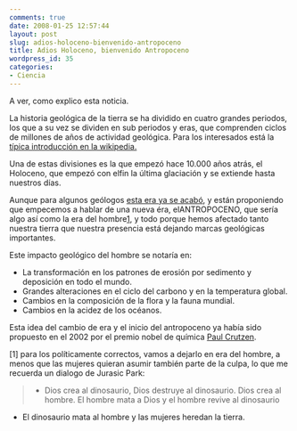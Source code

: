 ```yaml
---
comments: true
date: 2008-01-25 12:57:44
layout: post
slug: adios-holoceno-bienvenido-antropoceno
title: Adios Holoceno, bienvenido Antropoceno
wordpress_id: 35
categories:
- Ciencia
---
```


A ver, como explico esta noticia.

La historia geológica de la tierra se ha dividido en cuatro grandes periodos, los que a su vez se dividen en sub periodos y eras, que comprenden ciclos de millones de años de actividad geológica. Para los interesados está la [típica introducción en la wikipedia.](http://es.wikipedia.org/wiki/Geolog%C3%ADa_hist%C3%B3rica)

Una de estas divisiones es la que empezó hace 10.000 años atrás, el Holoceno, que empezó con elfin la última glaciación y se extiende hasta nuestros días.

Aunque para algunos geólogos [esta era ya se acabó](http://www.eurekalert.org/pub_releases/2008-01/uol-mcb012508.php), y están proponiendo que empecemos a hablar de una nueva éra, elANTROPOCENO, que sería algo así como la era del hombre[1](http://www.lnds.net/2008/01/adios-holoceno-bienvenido-antropoceno.html#fn1), y todo porque hemos afectado tanto nuestra tierra que nuestra presencia está dejando marcas geológicas importantes.

Este impacto geológico del hombre se notaría en:

  * La transformación en los patrones de erosión por sedimento y deposición en todo el mundo.
  * Grandes alteraciones en el ciclo del carbono y en la temperatura global.
  * Cambios en la composición de la flora y la fauna mundial.
  * Cambios en la acidez de los océanos.

Esta idea del cambio de era y el inicio del antropoceno ya había sido propuesto en el 2002 por el premio nobel de química [Paul Crutzen](http://nobelpreis.org/castellano/chemie/crutzen.html).

[1] para los políticamente correctos, vamos a dejarlo en era del hombre, a menos que las mujeres quieran asumir también parte de la culpa, lo que me recuerda un dialogo de Jurasic Park:

> - Dios crea al dinosaurio, Dios destruye al dinosaurio. Dios crea al hombre. El hombre mata a Dios y el hombre revive al dinosaurio  
- El dinosaurio mata al hombre y las mujeres heredan la tierra.



